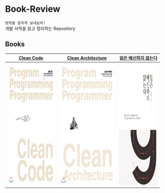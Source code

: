 # Book-Review

`방학을 알차게 보내보자!`  
개발 서적을 읽고 정리하는 Repository

## Books

|   [Clean Code](books/Clean%20Code)    |   [Clean Architecture](books/Clean%20Architecture)    |  [일은 배신하지 않는다](books/일은%20배신하지%20않는다)   |
| :-----------------------------------: | :---------------------------------------------------: | :-------------------------------------------------------: |
| <img src="images/Clean-Code.jpeg" width="303px" height="400px"/> | <img src="images/Clean-Architecture.jpeg" width="305px" height="400px"/> | <img src="images/일은-배신하지-않는다.jpeg" width="272px" height="400px"/> |
